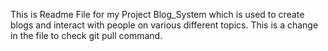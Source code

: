 This is Readme File for my Project Blog_System which is used to create blogs and interact with people on various different topics.
This is a change in the file to check git pull command.
